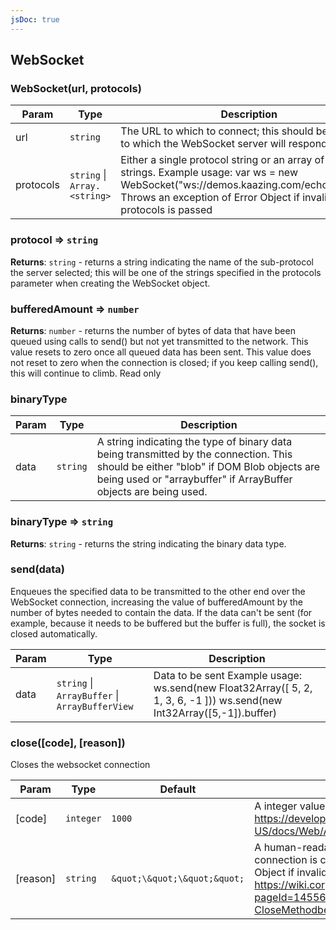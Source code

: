 ```yaml
---
jsDoc: true
---
```


<a name="module-global-websocket" id="module-global-websocket"></a>

## WebSocket


<a name="new-module-global-websocket-new" id="new-module-global-websocket-new"></a>

### WebSocket(url, protocols)

| Param | Type | Description |
| --- | --- | --- |
| url | `string` | The URL to which to connect; this should be the URL to which the WebSocket server will respond. |
| protocols | `string` \| `Array.<string>` | Either a single protocol string or an array of protocol strings. Example usage: var ws = new WebSocket("ws://demos.kaazing.com/echo","xmpp"); Throws an exception of Error Object if invalid url or protocols is passed |



<a name="module-global-websocket-protocol" id="module-global-websocket-protocol"></a>

### protocol ⇒ `string`
**Returns**: `string` - returns a string indicating the name of the sub-protocol the server selected;
this will be one of the strings specified in the protocols parameter when creating the WebSocket object.  


<a name="module-global-websocket-bufferedamount" id="module-global-websocket-bufferedamount"></a>

### bufferedAmount ⇒ `number`
**Returns**: `number` - returns the number of bytes of data that have been queued using calls to send() but not yet transmitted to the network.
This value resets to zero once all queued data has been sent.
This value does not reset to zero when the connection is closed;
if you keep calling send(), this will continue to climb. Read only  


<a name="module-global-websocket-binarytype" id="module-global-websocket-binarytype"></a>

### binaryType

| Param | Type | Description |
| --- | --- | --- |
| data | `string` | A string indicating the type of binary data being transmitted by the connection. This should be either "blob" if DOM Blob objects are being used or "arraybuffer" if ArrayBuffer objects are being used. |



<a name="module-global-websocket-binarytype" id="module-global-websocket-binarytype"></a>

### binaryType ⇒ `string`
**Returns**: `string` - returns the string indicating the binary data type.  


<a name="module-global-websocket-send" id="module-global-websocket-send"></a>

### send(data)
Enqueues the specified data to be transmitted to the other end over the WebSocket connection,
increasing the value of bufferedAmount by the number of bytes needed to contain the data.
If the data can't be sent (for example, because it needs to be buffered but the buffer is full), the socket is closed automatically.


| Param | Type | Description |
| --- | --- | --- |
| data | `string` \| `ArrayBuffer` \| `ArrayBufferView` | Data to be sent Example usage: ws.send(new Float32Array([ 5, 2, 1, 3, 6, -1 ]))                ws.send(new Int32Array([5,-1]).buffer) |



<a name="module-global-websocket-close" id="module-global-websocket-close"></a>

### close([code], [reason])
Closes the websocket connection


| Param | Type | Default | Description |
| --- | --- | --- | --- |
| [code] | `integer` | `1000` | A integer value as per https://developer.mozilla.org/en-US/docs/Web/API/WebSocket#close(). |
| [reason] | `string` | `&quot;\&quot;\&quot;&quot;` | A human-readable string explaining why the connection is closing. Throws an exception of Error Object if invalid code or reason is passed Refer https://wiki.corp.adobe.com/pages/viewpage.action?pageId=1455687313#FileandNetworkI/OTestCases-CloseMethodbehaviorforWebSockets |


